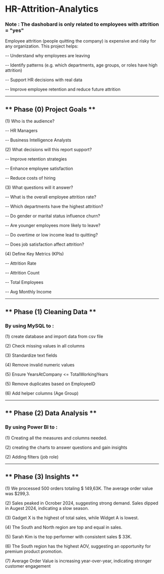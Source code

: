 # HR-Attrition-Analytics
###  Note : The dashobard is only related to employees with attrition = "yes"
Employee attrition (people quitting the company) is expensive and risky for any organization.
This project helps:

-- Understand why employees are leaving

-- Identify patterns (e.g. which departments, age groups, or roles have high attrition)

-- Support HR decisions with real data

-- Improve employee retention and reduce future attrition

----------------------------------------------------------------------------------------------------

## ** Phase (0) Project Goals **

(1) Who is the audience?

-- HR Managers

-- Business Intelligence Analysts

(2) What decisions will this report support?

-- Improve retention strategies

-- Enhance employee satisfaction

-- Reduce costs of hiring

(3) What questions will it answer?

-- What is the overall employee attrition rate?

-- Which departments have the highest attrition?

-- Do gender or marital status influence churn?

-- Are younger employees more likely to leave?

-- Do overtime or low income lead to quitting?

-- Does job satisfaction affect attrition?

(4) Define Key Metrics (KPIs)

-- Attrition Rate	

-- Attrition Count	

-- Total Employees

-- Avg Monthly Income

----------------------------------------------------------------------------------------------------

## ** Phase (1) Cleaning Data **
### By using MySQL to :

(1) create database and import data from csv file

(2) Check missing values in all columns

(3) Standardize text fields

(4) Remove invalid numeric values

(5) Ensure YearsAtCompany <= TotalWorkingYears

(5) Remove duplicates based on EmployeeID

(6) Add helper columns (Age Group)

----------------------------------------------------------------------------------------------------

## ** Phase (2) Data Analysis **
### By using Power BI to :

(1) Creating all the measures and columns needed.

(2) creating the charts to answer questions and gain insights

(2) Adding filters (job role)

----------------------------------------------------------------------------------------------------

## ** Phase (3) Insights **

(1) We processed 500 orders totaling $ 149,63K. The average order value was $299,3.

(2) Sales peaked in Ocrober 2024, suggesting strong demand. Sales dipped in Augest 2024, indicating a slow season.

(3) Gadget X is the highest of total sales, while Widget A is lowest.

(4) The South and North region are top and equal in sales.

(5) Sarah Kim is the top performer with consistent sales $ 33K.

(6) The South region has the highest AOV, suggesting an opportunity for premium product promotion.

(7) Average Order Value is increasing year-over-year, indicating stronger customer engagement
